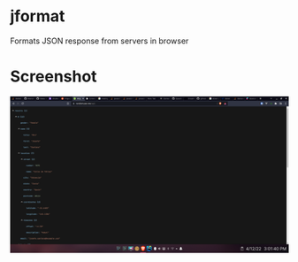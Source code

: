 # jformat
Formats JSON response from servers in browser

# Screenshot
![Screenshot](Screenshot_20220412_150141.png)
